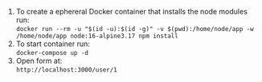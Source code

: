 1. To create a ephereral Docker container that installs the node modules run:  
`docker run --rm -u "$(id -u):$(id -g)" -v $(pwd):/home/node/app -w /home/node/app node:16-alpine3.17 npm install`
1. To start container run:  
`docker-compose up -d`
1. Open form at:  
`http://localhost:3000/user/1`
